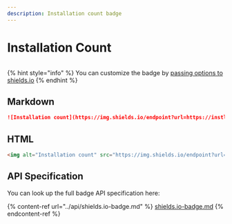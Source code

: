```yaml
---
description: Installation count badge
---
```


# Installation Count

<div align="left">

<figure><img src="https://img.shields.io/endpoint?url=https://instl.sh/api/v1/badge/shields.io/stats/installer/instl-demo" alt=""><figcaption></figcaption></figure>

</div>

{% hint style="info" %}
You can customize the badge by [passing options to shields.io](https://shields.io/badges/endpoint-badge)
{% endhint %}

## Markdown

```markdown
![Installation count](https://img.shields.io/endpoint?url=https://instl.sh/api/v1/badge/shields.io/stats/OWNER/REPO)
```

## HTML

```html
<img alt="Installation count" src="https://img.shields.io/endpoint?url=https://instl.sh/api/v1/badge/shields.io/stats/OWNER/REPO" />
```

## API Specification

You can look up the full badge API specification here:

{% content-ref url="../api/shields.io-badge.md" %}
[shields.io-badge.md](../api/shields.io-badge.md)
{% endcontent-ref %}

